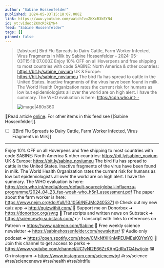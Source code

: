```yaml
---
author: "Sabine Hossenfelder"
published: 2024-05-03T15:18:07.000Z
link: https://www.youtube.com/watch?v=ZKXcR3kEYN4
id: yt:video:ZKXcR3kEYN4
feed: "Sabine Hossenfelder"
tags: []
pinned: false
---
```

> [!abstract] Bird Flu Spreads to Dairy Cattle, Farm Worker Infected, Virus Fragments in Milk by Sabine Hossenfelder - 2024-05-03T15:18:07.000Z
> Enjoy 10% OFF on all Hoverpens and free shipping to most countries with code SABINE: North America & other countries: https://bit.ly/sabine_novium UK & Europe: https://bit.ly/sabine_noviumeu The bird flu has spread to cattle in the United States. Inactive fragments of the virus have been found in milk. The World Health Organization rates the current risk for humans as low but epidemiologists all over the world are on high alert. I have the summary. The WHO evaluation is here: https://cdn.who.int⋯
>
> ![image|480x360](https://i3.ytimg.com/vi/ZKXcR3kEYN4/hqdefault.jpg)

🔗Read article [online](https://www.youtube.com/watch?v=ZKXcR3kEYN4). For other items in this feed see [[Sabine Hossenfelder]].

- [ ] [[Bird Flu Spreads to Dairy Cattle, Farm Worker Infected, Virus Fragments in Milk]]
- - -
Enjoy 10% OFF on all Hoverpens and free shipping to most countries with code SABINE: North America & other countries: https://bit.ly/sabine_novium UK & Europe: https://bit.ly/sabine_noviumeu The bird flu has spread to cattle in the United States. Inactive fragments of the virus have been found in milk. The World Health Organization rates the current risk for humans as low but epidemiologists all over the world are on high alert. I have the summary. The WHO evaluation is here: https://cdn.who.int/media/docs/default-source/global-influenza-programme/2024_04_23_fao-woah-who_h5n1_assessment.pdf The paper about the farm worker is here: https://www.nejm.org/doi/full/10.1056/NEJMc2405371 🤓 Check out my new quiz app ➜ http://quizwithit.com/ 💌 Support me on Donorbox ➜ https://donorbox.org/swtg 📝 Transcripts and written news on Substack ➜ https://sciencewtg.substack.com/ 👉 Transcript with links to references on Patreon ➜ https://www.patreon.com/Sabine 📩 Free weekly science newsletter ➜ https://sabinehossenfelder.com/newsletter/ 👂 Audio only podcast ➜ https://open.spotify.com/show/0MkNfXlKnMPEUMEeKQYmYC 🔗 Join this channel to get access to perks ➜ https://www.youtube.com/channel/UC1yNl2E66ZzKApQdRuTQ4tw/join 🖼️ On instagram ➜ https://www.instagram.com/sciencewtg/ #rss/science #rss/sciencenews #rss/health #rss/birdflu
